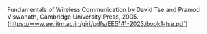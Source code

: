 Fundamentals of Wireless Communication by David Tse and Pramod Viswanath, Cambridge University Press, 2005. (https://www.ee.iitm.ac.in/giri/pdfs/EE5141-2023/book1-tse.pdf)
